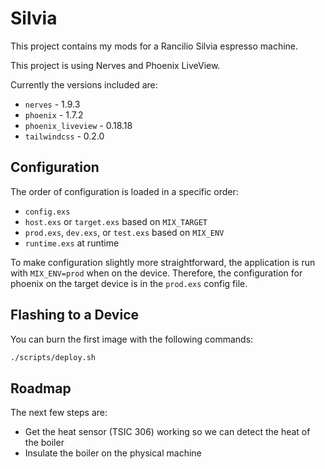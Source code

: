 Silvia
===

This project contains my mods for a Rancilio Silvia espresso machine.

This project is using Nerves and Phoenix LiveView.

Currently the versions included are:

* `nerves`  - 1.9.3
* `phoenix`  - 1.7.2
* `phoenix_liveview` - 0.18.18
* `tailwindcss` - 0.2.0


Configuration
---

The order of configuration is loaded in a specific order:

* `config.exs`
* `host.exs` or `target.exs`  based on `MIX_TARGET`
* `prod.exs`, `dev.exs`, or `test.exs` based on `MIX_ENV`
* `runtime.exs` at runtime

To make configuration slightly more straightforward, the application is run 
with `MIX_ENV=prod` when on the device.  Therefore, the configuration for
phoenix on the target device is in the `prod.exs` config file.



Flashing to a Device
---

You can burn the first image with the following commands:

```bash
./scripts/deploy.sh
```


Roadmap
---

The next few steps are:
* Get the heat sensor (TSIC 306) working so we can detect the heat of the boiler
* Insulate the boiler on the physical machine
 
